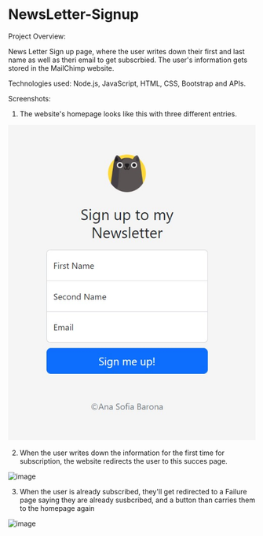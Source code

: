 # NewsLetter-Signup

Project Overview:

News Letter Sign up page, where the user writes down their first and last name as well as theri email to get subscrbied. The user's information gets stored in the
MailChimp website.

Technologies used: Node.js, JavaScript, HTML, CSS, Bootstrap and APIs.

Screenshots:

1. The website's homepage looks like this with three different entries. 

![alt text](https://github.com/anabaronam/NewsLetter-Signup/blob/main/mainPage.jpg)

2. When the user writes down the information for the first time for subscription, the website redirects the user to this succes page.

![image](https://user-images.githubusercontent.com/97048231/207150771-74732a5a-c2fd-49f6-a9ad-0fddf710f978.png)


3. When the user is already subscribed, they'll get redirected to a Failure page saying they are already susbcribed, and a button than carries them to the 
homepage again

![image](https://user-images.githubusercontent.com/97048231/207150904-68a5c001-aa52-4317-9969-1379e3c9f558.png)


